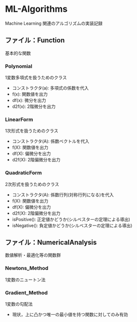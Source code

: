 # ML-Algorithms

Machine Learning 関連のアルゴリズムの実装記録

## ファイル：Function
基本的な関数

### Polynomial
1変数多項式を扱うためのクラス
- コンストラクタ(a): 多項式の係数を代入
- f(x): 関数値を出力
- df(x): 微分を出力
- d2f(x): 2階微分を出力

### LinearForm
1次形式を扱うためのクラス
- コンストラクタ(A): 係数ベクトルを代入
- f(X): 関数値を出力
- df(X): 偏微分を出力
- d2f(X): 2階偏微分を出力

### QuadraticForm
2次形式を扱うためのクラス
- コンストラクタ(A): 係数行列(対称行列になる)を代入
- f(X): 関数値を出力
- df(X): 偏微分を出力
- d2f(X): 2階偏微分を出力
- isPositive(): 正定値かどうか(シルベスターの定理による導出)
- isNegative(): 負定値かどうか(シルベスターの定理による導出)


## ファイル：NumericalAnalysis
数値解析・最適化等の関数群

### Newtons_Method
1変数のニュートン法

### Gradient_Method
1変数の勾配法
- 現状，上に凸かつ唯一の最小値を持つ関数に対してのみ有効


